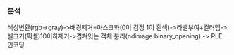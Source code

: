 ### 분석



색상변환(rgb->gray)->배경제거=마스크화(0이 검정 1이 흰색)->라벨부여+컬러맵->셀크기(픽셀)10이하제거->겹쳐잇는 객체 분리(ndimage.binary_opening)
-> RLE 인코딩

